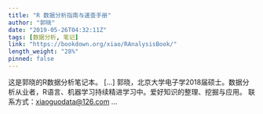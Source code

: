 ```yaml
---
title: "R 数据分析指南与速查手册"
author: "郭晓"
date: "2019-05-26T04:32:11Z"
tags: [数据分析, 笔记]
link: "https://bookdown.org/xiao/RAnalysisBook/"
length_weight: "28%"
pinned: false
---
```


这是郭晓的R数据分析笔记本。 [...] 郭晓，北京大学电子学2018届硕士。数据分析从业者，R语言、机器学习持续精进学习中。爱好知识的整理、挖掘与应用。 联系方式：xiaoguodata@126.com ...
